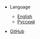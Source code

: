 <!-- _navbar.md -->

<br>

* Language

  * [English](en/README.md)
  * [Русский](/README.md)

* [GitHub](https://github.com/MadEngineX)